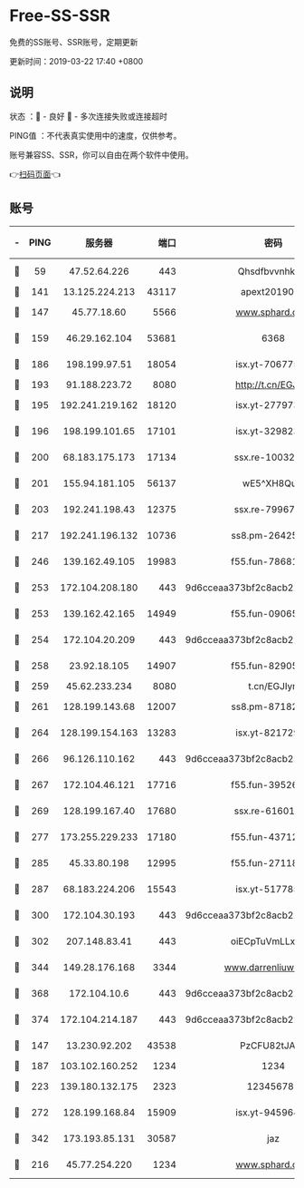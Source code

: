 # Free-SS-SSR

免费的SS账号、SSR账号，定期更新

更新时间：2019-03-22 17:40 +0800

## 说明

状态     ：🙂 - 良好 🙁 - 多次连接失败或连接超时

PING值   ：不代表真实使用中的速度，仅供参考。

账号兼容SS、SSR，你可以自由在两个软件中使用。

👉[扫码页面](https://liesauer.github.io/Free-SS-SSR/)👈

## 账号

|-|PING|服务器|端口|密码|加密方式|区域|
|:----:|:----:|:-----:|-----:|:----:|:----:|:----:|
|🙂|59|47.52.64.226|443|Qhsdfbvvnhkm1|aes-256-cfb|HK|
|🙂|141|13.125.224.213|43117|apext2019005|chacha20|KR|
|🙂|147|45.77.18.60|5566|www.sphard.com|aes-256-cfb|JP|
|🙂|159|46.29.162.104|53681|6368|aes-256-ctr|RU|
|🙂|186|198.199.97.51|18054|isx.yt-70677561|aes-256-cfb|US|
|🙂|193|91.188.223.72|8080|http://t.cn/EGJIyrl|rc4-md5|RU|
|🙂|195|192.241.219.162|18120|isx.yt-27797357|aes-256-cfb|US|
|🙂|196|198.199.101.65|17101|isx.yt-32982313|aes-256-cfb|US|
|🙂|200|68.183.175.173|17134|ssx.re-10032791|aes-256-cfb|US|
|🙂|201|155.94.181.105|56137|wE5^XH8Quw|aes-256-cfb|US|
|🙂|203|192.241.198.43|12375|ssx.re-79967299|aes-256-cfb|US|
|🙂|217|192.241.196.132|10736|ss8.pm-26425369|aes-256-cfb|US|
|🙂|246|139.162.49.105|19983|f55.fun-78681793|aes-256-cfb|SG|
|🙂|253|172.104.208.180|443|9d6cceaa373bf2c8acb22e60b6a58be6|aes-256-cfb|US|
|🙂|253|139.162.42.165|14949|f55.fun-09065498|aes-256-cfb|SG|
|🙂|254|172.104.20.209|443|9d6cceaa373bf2c8acb22e60b6a58be6|aes-256-cfb|US|
|🙂|258|23.92.18.105|14907|f55.fun-82905672|aes-256-cfb|US|
|🙂|259|45.62.233.234|8080|t.cn/EGJIyrl|rc4-md5|CA|
|🙂|261|128.199.143.68|12007|ss8.pm-87182779|aes-256-cfb|SG|
|🙂|264|128.199.154.163|13283|isx.yt-82172989|aes-256-cfb|SG|
|🙂|266|96.126.110.162|443|9d6cceaa373bf2c8acb22e60b6a58be6|aes-256-cfb|US|
|🙂|267|172.104.46.121|17716|f55.fun-39526771|aes-256-cfb|SG|
|🙂|269|128.199.167.40|17680|ssx.re-61601620|aes-256-cfb|SG|
|🙂|277|173.255.229.233|17180|f55.fun-43712198|aes-256-cfb|US|
|🙂|285|45.33.80.198|12995|f55.fun-27118272|aes-256-cfb|US|
|🙂|287|68.183.224.206|15543|isx.yt-51778566|aes-256-cfb|SG|
|🙂|300|172.104.30.193|443|9d6cceaa373bf2c8acb22e60b6a58be6|aes-256-cfb|US|
|🙂|302|207.148.83.41|443|oiECpTuVmLLxk4Ts|aes-256-cfb|AU|
|🙂|344|149.28.176.168|3344|www.darrenliuwei.com|aes-256-cfb|AU|
|🙂|368|172.104.10.6|443|9d6cceaa373bf2c8acb22e60b6a58be6|aes-256-cfb|US|
|🙂|374|172.104.214.187|443|9d6cceaa373bf2c8acb22e60b6a58be6|aes-256-cfb|US|
|🙂|147|13.230.92.202|43538|PzCFU82tJAdZ|aes-256-cfb|JP|
|🙂|187|103.102.160.252|1234|1234|rc4-md5|JP|
|🙂|223|139.180.132.175|2323|123456789|aes-256-cfb|SG|
|🙂|272|128.199.168.84|15909|isx.yt-94596465|aes-256-cfb|SG|
|🙂|342|173.193.85.131|30587|jaz|aes-256-cfb|US|
|🙁|216|45.77.254.220|1234|www.sphard.com|aes-256-cfb|SG|
